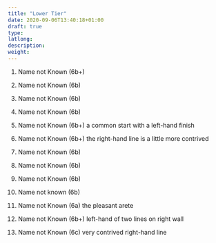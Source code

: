 ```yaml
---
title: "Lower Tier"
date: 2020-09-06T13:40:18+01:00
draft: true
type: 
latlong:
description:
weight:
---
```




1. Name not Known (6b+)

2. Name not Known (6b)

3. Name not Known (6b)

4. Name not Known (6b)
   


5. Name not Known (6b+) a common start with a left-hand finish

6. Name not Known (6b+) the right-hand line is a little more contrived

7. Name not Known (6b)

8. Name not Known (6b)

9.  Name not Known (6b)

10. Name not known (6b)

11. Name not Known (6a) the pleasant arete

12. Name not Known (6b+) left-hand of two lines on right wall

13. Name not Known (6c) very contrived right-hand line
